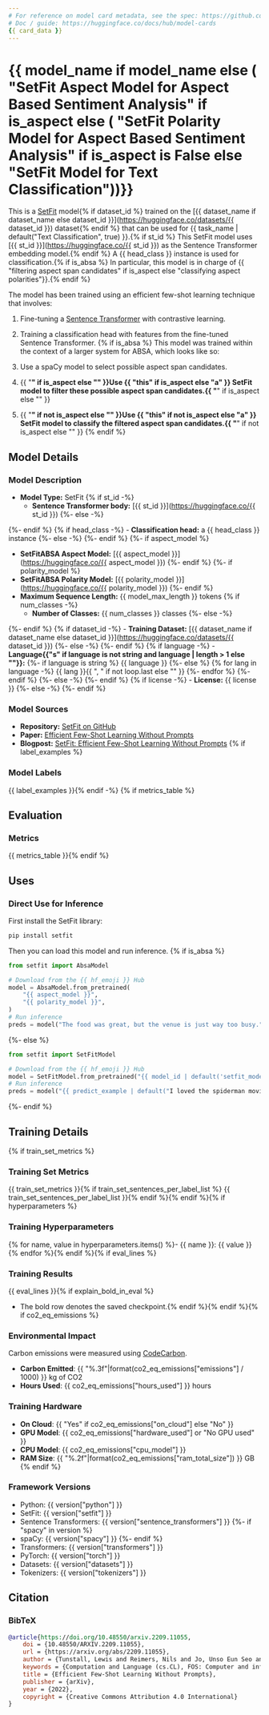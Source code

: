 ```yaml
---
# For reference on model card metadata, see the spec: https://github.com/huggingface/hub-docs/blob/main/modelcard.md?plain=1
# Doc / guide: https://huggingface.co/docs/hub/model-cards
{{ card_data }}
---
```


# {{ model_name if model_name else ( "SetFit Aspect Model for Aspect Based Sentiment Analysis" if is_aspect else ( "SetFit Polarity Model for Aspect Based Sentiment Analysis" if is_aspect is False else "SetFit Model for Text Classification"))}}

This is a [SetFit](https://github.com/huggingface/setfit) model{% if dataset_id %} trained on the [{{ dataset_name if dataset_name else dataset_id }}](https://huggingface.co/datasets/{{ dataset_id }}) dataset{% endif %} that can be used for {{ task_name | default("Text Classification", true) }}.{% if st_id %} This SetFit model uses [{{ st_id }}](https://huggingface.co/{{ st_id }}) as the Sentence Transformer embedding model.{% endif %} A {{ head_class }} instance is used for classification.{% if is_absa %} In particular, this model is in charge of {{ "filtering aspect span candidates" if is_aspect else "classifying aspect polarities"}}.{% endif %}

The model has been trained using an efficient few-shot learning technique that involves:

1. Fine-tuning a [Sentence Transformer](https://www.sbert.net) with contrastive learning.
2. Training a classification head with features from the fine-tuned Sentence Transformer.
{% if is_absa %}
This model was trained within the context of a larger system for ABSA, which looks like so:

1. Use a spaCy model to select possible aspect span candidates.
2. {{ "**" if is_aspect else "" }}Use {{ "this" if is_aspect else "a" }} SetFit model to filter these possible aspect span candidates.{{ "**" if is_aspect else "" }}
3. {{ "**" if not is_aspect else "" }}Use {{ "this" if not is_aspect else "a" }} SetFit model to classify the filtered aspect span candidates.{{ "**" if not is_aspect else "" }}
{% endif %}
## Model Details

### Model Description
- **Model Type:** SetFit
{% if st_id -%}
    - **Sentence Transformer body:** [{{ st_id }}](https://huggingface.co/{{ st_id }})
{%- else -%}
    <!-- - **Sentence Transformer:** [Unknown](https://huggingface.co/unknown) -->
{%- endif %}
{% if head_class -%}
    - **Classification head:** a {{ head_class }} instance
{%- else -%}
    <!-- - **Classification head:** Unknown -->
{%- endif %}
{%- if aspect_model %}
- **SetFitABSA Aspect Model:** [{{ aspect_model }}](https://huggingface.co/{{ aspect_model }})
{%- endif %}
{%- if polarity_model %}
- **SetFitABSA Polarity Model:** [{{ polarity_model }}](https://huggingface.co/{{ polarity_model }})
{%- endif %}
- **Maximum Sequence Length:** {{ model_max_length }} tokens
{% if num_classes -%}
    - **Number of Classes:** {{ num_classes }} classes
{%- else -%}
    <!-- - **Number of Classes:** Unknown -->
{%- endif %}
{% if dataset_id -%}
    - **Training Dataset:** [{{ dataset_name if dataset_name else dataset_id }}](https://huggingface.co/datasets/{{ dataset_id }})
{%- else -%}
    <!-- - **Training Dataset:** [Unknown](https://huggingface.co/datasets/unknown) -->
{%- endif %}
{% if language -%}
    - **Language{{"s" if language is not string and language | length > 1 else ""}}:**
    {%- if language is string %} {{ language }}
    {%- else %} {% for lang in language -%}
            {{ lang }}{{ ", " if not loop.last else "" }}
        {%- endfor %}
    {%- endif %}
{%- else -%}
    <!-- - **Language:** Unknown -->
{%- endif %}
{% if license -%}
    - **License:** {{ license }}
{%- else -%}
    <!-- - **License:** Unknown -->
{%- endif %}

### Model Sources

- **Repository:** [SetFit on GitHub](https://github.com/huggingface/setfit)
- **Paper:** [Efficient Few-Shot Learning Without Prompts](https://arxiv.org/abs/2209.11055)
- **Blogpost:** [SetFit: Efficient Few-Shot Learning Without Prompts](https://huggingface.co/blog/setfit)
{% if label_examples %}
### Model Labels
{{ label_examples }}{% endif -%}
{% if metrics_table %}
## Evaluation

### Metrics
{{ metrics_table }}{% endif %}
## Uses

### Direct Use for Inference

First install the SetFit library:

```bash
pip install setfit
```

Then you can load this model and run inference.
{% if is_absa %}
```python
from setfit import AbsaModel

# Download from the {{ hf_emoji }} Hub
model = AbsaModel.from_pretrained(
    "{{ aspect_model }}",
    "{{ polarity_model }}",
)
# Run inference
preds = model("The food was great, but the venue is just way too busy.")
```
{%- else %}
```python
from setfit import SetFitModel

# Download from the {{ hf_emoji }} Hub
model = SetFitModel.from_pretrained("{{ model_id | default('setfit_model_id', true) }}")
# Run inference
preds = model("{{ predict_example | default("I loved the spiderman movie!", true) | replace('"', '\\"') }}")
```
{%- endif %}

<!--
### Downstream Use

*List how someone could finetune this model on their own dataset.*
-->

<!--
### Out-of-Scope Use

*List how the model may foreseeably be misused and address what users ought not to do with the model.*
-->

<!--
## Bias, Risks and Limitations

*What are the known or foreseeable issues stemming from this model? You could also flag here known failure cases or weaknesses of the model.*
-->

<!--
### Recommendations

*What are recommendations with respect to the foreseeable issues? For example, filtering explicit content.*
-->

## Training Details
{% if train_set_metrics %}
### Training Set Metrics
{{ train_set_metrics }}{% if train_set_sentences_per_label_list %}
{{ train_set_sentences_per_label_list }}{% endif %}{% endif %}{% if hyperparameters %}
### Training Hyperparameters
{% for name, value in hyperparameters.items() %}- {{ name }}: {{ value }}
{% endfor %}{% endif %}{% if eval_lines %}
### Training Results
{{ eval_lines }}{% if explain_bold_in_eval %}
* The bold row denotes the saved checkpoint.{% endif %}{% endif %}{% if co2_eq_emissions %}
### Environmental Impact
Carbon emissions were measured using [CodeCarbon](https://github.com/mlco2/codecarbon).
- **Carbon Emitted**: {{ "%.3f"|format(co2_eq_emissions["emissions"] / 1000) }} kg of CO2
- **Hours Used**: {{ co2_eq_emissions["hours_used"] }} hours

### Training Hardware
- **On Cloud**: {{ "Yes" if co2_eq_emissions["on_cloud"] else "No" }}
- **GPU Model**: {{ co2_eq_emissions["hardware_used"] or "No GPU used" }}
- **CPU Model**: {{ co2_eq_emissions["cpu_model"] }}
- **RAM Size**: {{ "%.2f"|format(co2_eq_emissions["ram_total_size"]) }} GB
{% endif %}
### Framework Versions
- Python: {{ version["python"] }}
- SetFit: {{ version["setfit"] }}
- Sentence Transformers: {{ version["sentence_transformers"] }}
{%- if "spacy" in version %}
- spaCy: {{ version["spacy"] }}
{%- endif %}
- Transformers: {{ version["transformers"] }}
- PyTorch: {{ version["torch"] }}
- Datasets: {{ version["datasets"] }}
- Tokenizers: {{ version["tokenizers"] }}

## Citation

### BibTeX
```bibtex
@article{https://doi.org/10.48550/arxiv.2209.11055,
    doi = {10.48550/ARXIV.2209.11055},
    url = {https://arxiv.org/abs/2209.11055},
    author = {Tunstall, Lewis and Reimers, Nils and Jo, Unso Eun Seo and Bates, Luke and Korat, Daniel and Wasserblat, Moshe and Pereg, Oren},
    keywords = {Computation and Language (cs.CL), FOS: Computer and information sciences, FOS: Computer and information sciences},
    title = {Efficient Few-Shot Learning Without Prompts},
    publisher = {arXiv},
    year = {2022},
    copyright = {Creative Commons Attribution 4.0 International}
}
```

<!--
## Glossary

*Clearly define terms in order to be accessible across audiences.*
-->

<!--
## Model Card Authors

*Lists the people who create the model card, providing recognition and accountability for the detailed work that goes into its construction.*
-->

<!--
## Model Card Contact

*Provides a way for people who have updates to the Model Card, suggestions, or questions, to contact the Model Card authors.*
-->